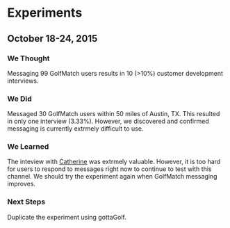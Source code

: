 # Experiments

## October 18-24, 2015
### We Thought
Messaging 99 GolfMatch users results in 10 (>10%) customer development interviews.

### We Did
Messaged 30 GolfMatch users within 50 miles of Austin, TX. This resulted in only one interview (3.33%). However, we discovered and confirmed messaging is currently extrmely difficult to use.

### We Learned
The inteview with [Catherine](https://github.com/Sillybodkins/interviews/blob/master/catherineLannAndrews.md) was extrmely valuable. However, it is too hard for users to respond to messages right now to continue to test with this channel. We should try the experiment again when GolfMatch messaging improves.

### Next Steps
Duplicate the experiment using gottaGolf.
